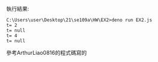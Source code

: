 執行結果:
```
C:\Users\user\Desktop\21\se109a\HW\EX2>deno run EX2.js
t= 2
t= null
t= 4
t= null
```
參考ArthurLiao0816的程式碼寫的
